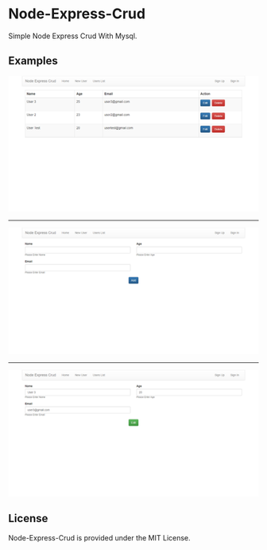 # Node-Express-Crud
Simple Node Express Crud With Mysql.

## Examples
![Node-Express-Crud](https://github.com/LazyBruceWayne/Node-Express-Crud/blob/master/screencapture1.png)
<hr>

![Node-Express-Crud](https://github.com/LazyBruceWayne/Node-Express-Crud/blob/master/screencapture2.png)

<hr>

![Node-Express-Crud](https://github.com/LazyBruceWayne/Node-Express-Crud/blob/master/screencapture3.png)


## License

Node-Express-Crud is provided under the MIT License.


